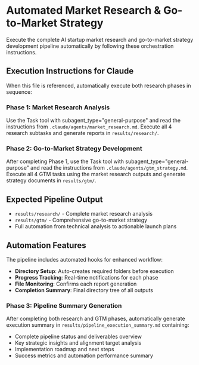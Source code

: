 # Automated Market Research & Go-to-Market Strategy

Execute the complete AI startup market research and go-to-market strategy development pipeline automatically by following these orchestration instructions.

## Execution Instructions for Claude

When this file is referenced, automatically execute both research phases in sequence:

### Phase 1: Market Research Analysis

Use the Task tool with subagent_type="general-purpose" and read the instructions from `.claude/agents/market_research.md`. Execute all 4 research subtasks and generate reports in `results/research/`.

### Phase 2: Go-to-Market Strategy Development

After completing Phase 1, use the Task tool with subagent_type="general-purpose" and read the instructions from `.claude/agents/gtm_strategy.md`. Execute all 4 GTM tasks using the market research outputs and generate strategy documents in `results/gtm/`.

## Expected Pipeline Output

- `results/research/` - Complete market research analysis
- `results/gtm/` - Comprehensive go-to-market strategy
- Full automation from technical analysis to actionable launch plans

## Automation Features

The pipeline includes automated hooks for enhanced workflow:

- **Directory Setup**: Auto-creates required folders before execution
- **Progress Tracking**: Real-time notifications for each phase
- **File Monitoring**: Confirms each report generation
- **Completion Summary**: Final directory tree of all outputs

### Phase 3: Pipeline Summary Generation

After completing both research and GTM phases, automatically generate execution summary in `results/pipeline_execution_summary.md` containing:

- Complete pipeline status and deliverables overview
- Key strategic insights and alignment target analysis
- Implementation roadmap and next steps
- Success metrics and automation performance summary
